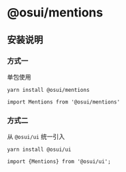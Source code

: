 # @osui/mentions

## 安装说明

### 方式一

单包使用

```
yarn install @osui/mentions
```

```
import Mentions from '@osui/mentions'
```

### 方式二

从 `@osui/ui` 统一引入

```
yarn install @osui/ui
```

```
import {Mentions} from '@osui/ui';
```



